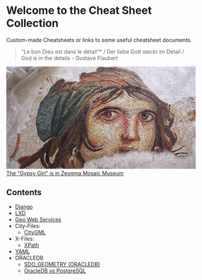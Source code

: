 # Welcome to the Cheat Sheet Collection

Custom-made Cheatsheets or links to some useful cheatsheet documents.

<blockquote>
 "Le bon Dieu est dans le détail"* / Der liebe Gott steckt im Detail / God is in the details
    - Gustave Flaubert 
</blockquote>

![Gypsy Girl Mozaique](images/cingene_kizi.jpg)
<br>
[The "Gypsy Girl" is in Zeugma Mosaic Museum](https://en.wikipedia.org/wiki/Zeugma_Mosaic_Museum)
<br>
## Contents
- [Django](django/django-main.md)
- [LXD](lxd/lxd.md)
- [Geo Web Services](geo-web-services/geo-web-services.md)
- City-Files:
    - [CityGML](city-files/citygml_vs_gml.md)
- X-Files:
    - [XPath](x-files/xpath.md)
- [YAML](yaml/yaml-main.md)
- ORACLEDB
    - [SDO_GEOMETRY (ORACLEDB)](oracledb/sdo_geometry.md)
    - [OracleDB vs PostgreSQL](oracledb/oracledb-vs-postgresql-tricks.md)
